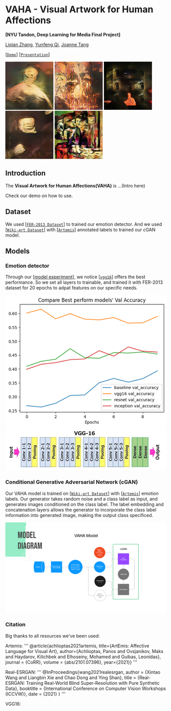 # VAHA - Visual Artwork for Human Affections
 
**[NYU Tandon, Deep Learning for Media Final Project]**

[Liqian Zhang](), [Yunfeng Qi](), [Joanne Tang]()

[[`Demo`](https://colab.research.google.com/drive/1sGToDW9JF8Q5iSagNdZ5_ornuEncvPl5?usp=sharing)]
[[`Presentation`]()]

![t2i](assets/happy.jpg)
![t2i](assets/angry.jpg)
![t2i](assets/fearful.jpg)
![t2i](assets/disgusted.jpg)
![t2i](assets/surprised.jpg)

## Introduction

The **Visual Artwork for Human Affections(VAHA)** is ...(Intro here)

Check our demo on how to use. 

## Dataset

We used [[`FER-2013 Dataset`](https://www.kaggle.com/datasets/ananthu017/emotion-detection-fer?select=train)] to trained our emotion detector. And we used [[`Wiki-art Dataset`](https://www.kaggle.com/datasets/steubk/wikiart)] with [[`Artemis`](https://www.artemisdataset.org/)] annotated labels to trained our cGAN model. 

## Models 

### Emotion detector 

Through our [[model experiment](https://github.com/zxxwxyyy/VAHA/blob/main/Notebooks/VAHA_emotion_detect_model_experiment.ipynb)], we notice [[`vgg16`](https://keras.io/api/applications/vgg/)] offers the best performance. So we set all layers to trainable, and trained it with FER-2013 dataset for 20 epochs to adpat features on our specific needs. 

![d2i](assets/model_compare.png)
![d2i](assets/vgg_16.jpg)

### Conditional Generative Adversarial Network (cGAN)

Our VAHA model is trained on [[`Wiki-art Dataset`](https://www.kaggle.com/datasets/steubk/wikiart)] with [[`Artemis`](https://www.artemisdataset.org/)] emotion labels. Our generator takes random noise and a class label as input, and generates images conditioned on the class label. The label embedding and concatenation layers allows the generator to incorporate the class label information into generated image, making the output class specificed. 

![d2i](assets/cGAN_model.png)

### Citation 

Big thanks to all resources we've been used: 

Artemis:
'''
     @article{achlioptas2021artemis,
                title={ArtEmis: Affective Language for Visual Art},
                author={Achlioptas, Panos and Ovsjanikov, Maks and Haydarov,
                        Kilichbek and Elhoseiny, Mohamed and Guibas, Leonidas},
                journal = {CoRR},
                volume = {abs/2101.07396},
                year={2021}}
'''

Real-ESRGAN: 
'''
@InProceedings{wang2021realesrgan,
    author    = {Xintao Wang and Liangbin Xie and Chao Dong and Ying Shan},
    title     = {Real-ESRGAN: Training Real-World Blind Super-Resolution with Pure Synthetic Data},
    booktitle = {International Conference on Computer Vision Workshops (ICCVW)},
    date      = {2021}
}
'''

VGG16: 